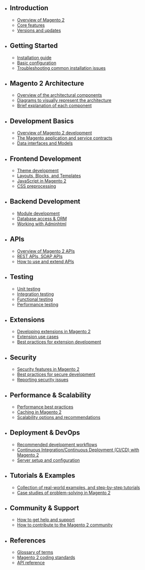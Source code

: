 - ## Introduction
    - [Overview of Magento 2](/docs/{{version}}/overview-of-magento-2)
    - [Core features](/docs/{{version}}/core-features)
    - [Versions and updates](/docs/{{version}}/versions-and-updates)
- ## Getting Started
    - [Installation guide](/docs/{{version}}/installation-guide)
    - [Basic configuration](/docs/{{version}}/basic-configuration)
    - [Troubleshooting common installation issues](/docs/{{version}}/troubleshooting-common-installation-issues)
- ## Magento 2 Architecture
    - [Overview of the architectural components](/docs/{{version}}/overview-of-the-architectural-components)
    - [Diagrams to visually represent the architecture](/docs/{{version}}/diagrams-to-visually-represent-the-architecture)
    - [Brief explanation of each component](/docs/{{version}}/brief-explanation-of-each-component)
- ## Development Basics
    - [Overview of Magento 2 development](/docs/{{version}}/overview-of-magento-2-development)
    - [The Magento application and service contracts](/docs/{{version}}/the-magento-application-and-service-contracts)
    - [Data interfaces and Models](/docs/{{version}}/data-interfaces-and-models)
- ## Frontend Development
    - [Theme development](/docs/{{version}}/theme-development)
    - [Layouts, Blocks, and Templates](/docs/{{version}}/layouts-blocks-and-templates)
    - [JavaScript in Magento 2](/docs/{{version}}/javascript-in-magento-2)
    - [CSS preprocessing](/docs/{{version}}/css-preprocessing)
- ## Backend Development
    - [Module development](/docs/{{version}}/module-development)
    - [Database access & ORM](/docs/{{version}}/database-access-and-orm)
    - [Working with Adminhtml](/docs/{{version}}/working-with-adminhtml)
- ## APIs
    - [Overview of Magento 2 APIs](/docs/{{version}}/overview-of-magento-2-apis)
    - [REST APIs, SOAP APIs](/docs/{{version}}/rest-apis-soap-apis)
    - [How to use and extend APIs](/docs/{{version}}/how-to-use-and-extend-apis)
- ## Testing
    - [Unit testing](/docs/{{version}}/unit-testing)
    - [Integration testing](/docs/{{version}}/integration-testing)
    - [Functional testing](/docs/{{version}}/functional-testing)
    - [Performance testing](/docs/{{version}}/performance-testing)
- ## Extensions
    - [Developing extensions in Magento 2](/docs/{{version}}/developing-extensions-in-magento-2)
    - [Extension use cases](/docs/{{version}}/extension-use-cases)
    - [Best practices for extension development](/docs/{{version}}/best-practices-for-extension-development)
- ## Security
    - [Security features in Magento 2](/docs/{{version}}/security-features-in-magento-2)
    - [Best practices for secure development](/docs/{{version}}/best-practices-for-secure-development)
    - [Reporting security issues](/docs/{{version}}/reporting-security-issues)
- ## Performance & Scalability
    - [Performance best practices](/docs/{{version}}/performance-best-practices)
    - [Caching in Magento 2](/docs/{{version}}/caching-in-magento-2)
    - [Scalability options and recommendations](/docs/{{version}}/scalability-options-and-recommendations)
- ## Deployment & DevOps
    - [Recommended development workflows](/docs/{{version}}/recommended-development-workflows)
    - [Continuous Integration/Continuous Deployment (CI/CD) with Magento 2](/docs/{{version}}/ci-cd)
    - [Server setup and configuration](/docs/{{version}}/server-setup-and-configuration)
- ## Tutorials & Examples
    - [Collection of real-world examples, and step-by-step tutorials](/docs/{{version}}/collection-of-real-world-examples-and-step-by-step-tutorials)
    - [Case studies of problem-solving in Magento 2](/docs/{{version}}/case-studies-of-problem-solving-in-magento-2)
- ## Community & Support
    - [How to get help and support](/docs/{{version}}/how-to-get-help-and-support)
    - [How to contribute to the Magento 2 community](/docs/{{version}}/how-to-contribute-to-the-magento-2-community)
- ## References
    - [Glossary of terms](/docs/{{version}}/glossary-of-terms)
    - [Magento 2 coding standards](/docs/{{version}}/magento-2-coding-standards)
    - [API reference](/docs/{{version}}/api-reference)